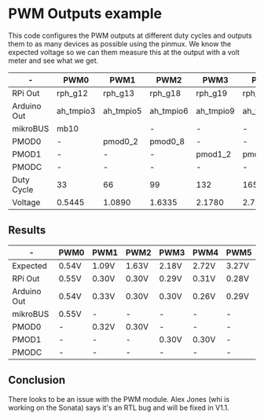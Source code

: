 <!--
Copyright lowRISC Contributors.
SPDX-License-Identifier: Apache-2.0
-->
# PWM Outputs example

This code configures the PWM outputs at different duty cycles and outputs them to as many devices as possible using the pinmux. We know the expected voltage so we can them measure this at the output with a volt meter and see what we get.

|       -      |     PWM0      |     PWM1      |     PWM2      |     PWM3      |     PWM4      |     PWM5      |
| ------------ | ------------- | ------------- | ------------- | ------------- | ------------- | ------------- |
|      RPi Out |    rph_g12    |    rph_g13    |    rph_g18    |    rph_g19    |    rph_g20    |    rph_g21    |
|  Arduino Out |   ah_tmpio3   |   ah_tmpio5   |   ah_tmpio6   |   ah_tmpio9   |  ah_tmpio10   |  ah_tmpio11   |
|     mikroBUS |     mb10      |               |       -       |       -       |       -       |       -       |
|        PMOD0 |       -       |    pmod0_2    |    pmod0_8    |       -       |       -       |       -       |
|        PMOD1 |       -       |       -       |       -       |    pmod1_2    |    pmod1_8    |       -       |
|        PMODC |       -       |       -       |       -       |       -       |       -       |       -       |
|  Duty Cycle  |      33       |      66       |      99       |      132      |      165      |      198      |
|     Voltage  |    0.5445     |    1.0890     |    1.6335     |    2.1780     |    2.7225     |    3.2670     |

## Results
|       -      |  PWM0   |  PWM1   |  PWM2   |  PWM3   |  PWM4   |  PWM5   |
| ------------ | ------- | ------- | ------- | ------- | ------- | ------- |
|     Expected |  0.54V  |  1.09V  |  1.63V  |  2.18V  |  2.72V  |  3.27V  |
|      RPi Out |  0.55V  |  0.30V  |  0.30V  |  0.29V  |  0.31V  |  0.28V  |
|  Arduino Out |  0.54V  |  0.33V  |  0.30V  |  0.30V  |  0.26V  |  0.29V  |
|     mikroBUS |  0.55V  |    -    |    -    |    -    |    -    |    -    |
|        PMOD0 |    -    |  0.32V  |  0.30V  |    -    |    -    |    -    |
|        PMOD1 |    -    |    -    |    -    |  0.30V  |  0.30V  |    -    |
|        PMODC |    -    |    -    |    -    |    -    |    -    |    -    |

## Conclusion
There looks to be an issue with the PWM module. Alex Jones (whi is working on the Sonata) says it's an RTL bug and will be fixed in V1.1.